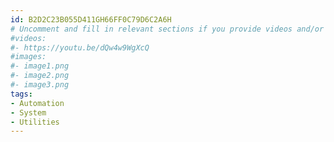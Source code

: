```yaml
---
id: B2D2C23B055D411GH66FF0C79D6C2A6H
# Uncomment and fill in relevant sections if you provide videos and/or images
#videos:
#- https://youtu.be/dQw4w9WgXcQ
#images:
#- image1.png
#- image2.png
#- image3.png
tags:
- Automation
- System
- Utilities
---
```

